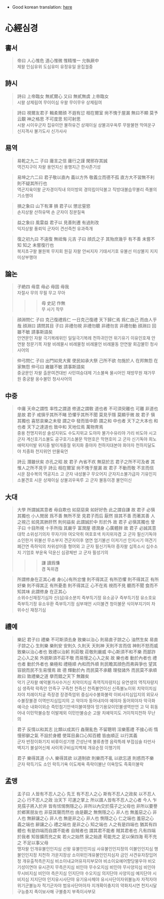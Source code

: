 * Good korean translation: [here](http://blog.naver.com/yula_777/221462927208)

# 心經심경

## 書서

> 帝曰 人心惟危 道心惟微 惟精惟一 允執厥中  
> 제왈 인심유위 도심유미 유정유일 윤집궐중

## 詩시

> 詩曰 上帝臨女 無貳爾心 又曰 無貳無虞 上帝臨女  
> 시왈 상제림여 무이이심 우왈 무이무우 상제림여

> 詩曰 視爾友君子 輯柔爾顔 不遐有愆 相在爾室 尙不愧于屋漏 無曰不顯 莫予云覯 神之格思 不可度思 矧可射思  
> 시왈 시이우군자 집유이안 불하유건 상재이실 상불괴우옥루 무왈불현 막여운구 신지격사 불가도사 신가사사

## 易역

> 易乾之九二 子曰 庸言之信 庸行之謹 閑邪存其誠  
> 역건지구이 자왈 용언지신 용행지근 한사존기성

> 易坤之六二曰 君子敬以直內 義以方外 敬義立而德不孤 直方大不習無不利 則不疑其所行也  
> 역곤지육이왈 군자경이직내 의이방외 경의립이덕불고 직방대불습무불리 즉불의기소행야

> 損之象曰 山下有澤 損 君子以 懲忿窒慾  
> 손지상왈 산하유택 손 군자이 징분질욕

> 益之象曰 風雷益 君子以 見善則遷 有過則改  
> 익지상왈 풍뢰익 군자이 견선즉천 유과즉개

> 復之初九曰 不遠復 無祗悔 元吉 子曰 顔氏之子 其殆庶幾乎 有不善 未嘗不知 知之 未嘗復行也  
> 복지초구왈 불원복 무지회 원길 자왈 안씨지자 기태서기호 유불선 미상불지 지지 미상부행야

## 論논

> 子絶四 毋意 毋必 毋固 毋我  
> 자절사 무의 무필 무고 무아
>>> 毋 史記 作無  
>>> 무 사기 작무

> 顔淵問仁 子曰 克己復禮爲仁 一日克己復禮 天下歸仁焉 爲仁由己 而由人乎哉 顔淵曰 請問其目 子曰 非禮勿視 非禮勿聽 非禮勿言 非禮勿動 顔淵曰 回雖不敏 請事斯語矣  
> 안연문인 자왈 극기복례위인 일일극기복례 천하귀인언 위기유기 이유인호재 안연왈 청문기목 자왈 비례물시 비례물청 비례물언 비례물동 안연왈 회감불민 청사사어의

> 仲弓問仁 子曰 出門如見大賓 使民如承大祭 己所不欲 勿施於人 在邦無怨 在家無怨 仲弓曰 雍雖不敏 請事斯語矣  
> 중궁문인 자왈 출문여견대빈 사민여승대제 기소불욕 물시어인 재방무원 재가무원 중궁왈 옹수불민 청사사어의

## 中중

> 中庸 天命之謂性 率性之謂道 修道之謂敎 道也者 不可須臾離也 可離 非道也 是故 君子 戒愼乎其所不睹 恐懼乎其所不聞 莫見乎隱 莫顯乎微 故 君子 愼其獨也 喜怒哀樂之未發 謂之中 發而皆中節 謂之和 中也者 天下之大本也 和也者 天下之達道也 致中和 天地位焉 萬物育焉  
> 중용 천명지위성 솔성지위도 수도지위교 도야자 불가수유리야 가리 비도야 시고 군자 계신호기소불도 공구호기소불문 막현호은 막현호미 고 군자 신기독야 희노애락지미발 위지중 발이개중절 위지화 중야자 천하지대본야 화야자 천하지달도야 치중화 천지위언 만물육언

> 詩云 潛雖伏矣 亦孔之昭 故 君子 內省不疚 無惡於志 君子之所不可及者 其惟人之所不見乎 詩云 相在爾室 尙不愧于屋漏 故 君子 不動而敬 不言而信  
> 시운 잠수복의 역공지소 고 군자 내성불구 무오어지 군자지소불가급자 기유인지소불견호 시운 상재이실 상불괴우옥루 고 군자 불동이경 불언이신

## 大대

> 大學 所謂誠其意者 毋自欺也 如惡惡臭 如好好色 此之謂自謙 故 君子 必愼其獨也 小人閒居 爲不善 無所不至 見君子而后 厭然 揜其不善 而著其善 人之視己 如見其肺肝然 則何益矣 此謂誠於中 形於外 故 君子 必愼其獨也 曾子曰 十目所視 十手所指 其嚴乎 富潤屋 德潤身 心廣體胖 故 君子 必誠其意  
> 대학 소위성기의자 무자기야 여오악취 여호호색 차지위자겸 고 군자 필신기독야 소인한거 위불선 무소부지 견군자이후 염연 엄기불선 이저기선 인지시기 여견기폐간연 즉하익의 차위성어중 형어외 고 군자 필신기독야 증자왈 십목소시 십수소지 기엄호 부윤옥 덕윤신 심광체반 고 군자 필성기의
>>> 謙 讀爲慊  
>>> 겸 독위겸

> 所謂修身在正其心者 身(心)有所忿懥 則不得其正 有所恐懼 則不得其正 有所好樂 則不得其正 有所憂患 則不得其正 心不在焉 視而不見 聽而不聞 食而不知其味 此謂修身 在正其心  
> 소위수신재정기심자 신(심)유소분치 즉부득기정 유소공구 즉부득기정 유소호요 즉부득기정 유소우환 즉부득기정 심부재언 시이불견 청이불문 식이부지기미 차위수신 재정기심

## 禮예

> 樂記 君子曰 禮樂 不可斯須去身 致樂以治心 則易直子諒之心 油然生矣 易直子諒之心 生則樂 樂則安 安則久 久則天 天則神 天則不言而信 神則不怒而威 致樂以治心者也 致禮以治躬 則莊敬 莊敬則嚴威 中心斯須不和不樂 而鄙詐之心入之矣 外貌斯須不莊不敬 而易慢之心入之矣 故 樂也者 動於內者也 禮也者 動於外者也 樂極和 禮極順 內和而外順 則民瞻其顔色而弗與爭也 望其容貌而民不生易慢焉 故 德 輝動於內 而民莫不承聽 理發諸外 而民莫不承順 故曰 致禮樂之道 擧而錯之天下 無難矣  
> 악기 군자왈 예악불가사수거신 치악이치심 즉역직자량지심 유연생의 역직자량지심 생즉락 락즉안 안즉구 구즉천 천즉신 천즉불언이신 신즉불노이위 치악이치심자야 치례이치궁 즉장경 장경즉엄위 중심사수불화불락 이비사지심입지의 외모사수불장불경 이역만지심입지의 고 악야자 동어내자야 예야자 동어외야자 악극화 예극순 내화이외순 즉민첨기안색이불여쟁야 망기용모이민불생역만언 고 덕 휘동어내 이민막불승청 이발제외 이민만불승순 고왈 치예악지도 거이착지천하 무난의

> 君子 反情以和其志 比類以成其行 姦聲亂色 不留聰明 淫樂慝禮 不接心術 惰慢邪僻之氣 不設於身體 使耳目鼻口心知百體 皆由順正 以行其義  
> 군자 반정이화기지 비류이성기행 간성난색 불류총명 음락특례 부접심술 타만사벽지기 불설어신체 사이목구비심지백체 개유순정 이행기의

> 君子 樂得其道 小人 樂得其欲 以道制欲 則樂而不亂 以欲忘道 則惑而不樂  
> 군자 락득기도 소인 락득기욕 이도제욕 즉락이불난 이욕망도 즉혹이불락

## 孟맹

> 孟子曰 人皆有不忍人之心 先王 有不忍人之心 斯有不忍人之政矣 以不忍人之心 行不忍人之政 治天下 可運之掌上 所以謂人皆有不忍人之心者 今人 乍見孺子將入於井 皆有怵惕惻隱之心 非所以內交於孺子之父母也 非所以要譽於鄕黨朋友也 非惡其聲而然也 由是觀之 無惻隱之心 非人也 無羞惡之心 非人也 無辭讓之心 非人也 無是非之心 非人也 惻隱之心 仁之端也 羞惡之心 義之端也 辭讓之心 禮之端也 是非之心 知之端也 人之有是四端也 猶其有四體也 有是四端而自謂不能者 自賊者也 謂其君不能者 賊其君者也 凡有四端於我者 知皆擴而充之矣 若火之始然 泉之始達 苟能充之 足以保四海 苟不充之 不足以事父母  
> 맹자왈 인개유불인인지심 선왕 유불인인지심 사유불인인지정의 이불인인지심 행불인인지정 치천하 가운지장상 소이위인개유불인인지심자 금인 사견유자장입어정 개유출척측은지심 비소이내교어유자지부모야 비소이요예어향당붕우야 비오기성이연야 유시관지 무측은지심 비인야 무수오지심 비인야 무사양지심 비인야 무시비지심 비인야 측은지심 인지단야 수오지심 의지단야 사양지심 예지단야 시비지심 지지단야 인지유시사단야 유기유사체야 유시사단이자위불능자 자적자야 위기군불능자 적기군자야 범유사단어아자 지개확이충지의 약화지시연 천지시달 구능충지 족이보사해 구불충지 부족이사부모
